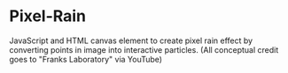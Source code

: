 # Pixel-Rain
JavaScript and HTML canvas element to create pixel rain effect by converting points in image into interactive particles. (All conceptual credit goes to "Franks Laboratory" via YouTube)
